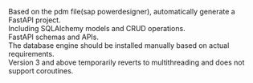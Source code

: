 Based on the pdm file(sap powerdesigner), automatically generate a FastAPI project.    
Including SQLAlchemy models and CRUD operations.   
FastAPI schemas and APIs.   
The database engine should be installed manually based on actual requirements.   
Version 3 and above temporarily reverts to multithreading and does not support coroutines.

